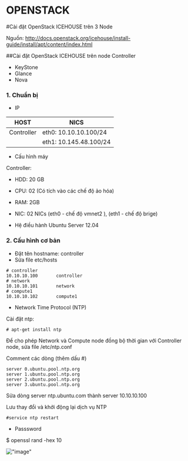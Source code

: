 OPENSTACK
=================================================================
#Cài đặt OpenStack ICEHOUSE trên 3 Node

Nguồn: http://docs.openstack.org/icehouse/install-guide/install/apt/content/index.html

##Cài đặt OpenStack ICEHOUSE trên node Controller

* KeyStone
* Glance
* Nova

### 1. Chuẩn bị

* IP 

|       HOST     |          NICS          |
| ---------------|------------------------| 
|    Controller  | eth0: 10.10.10.100/24  |
|                | eth1: 10.145.48.100/24 | 

* Cấu hình máy

Controller: 

* HDD: 20 GB
* CPU: 02 (Có tích vào các chế độ ảo hóa)
* RAM: 2GB 
* NIC: 02 NICs (eth0 - chế độ vmnet2 ), (eth1 - chế độ brige)

* Hệ điều hành Ubuntu Server 12.04

### 2.  Cấu hình cơ bản

* Đặt tên hostname: controller
* Sửa file etc/hosts

```
# controller
10.10.10.100       controller
# network
10.10.10.101       network
# compute1
10.10.10.102       compute1
```

* Network Time Protocol (NTP)

Cài đặt ntp:
```
# apt-get install ntp
```
Để cho phép Network và Compute node đồng bộ thời gian với Controller node, sửa file /etc/ntp.conf

Comment các dòng (thêm dấu #)
```
server 0.ubuntu.pool.ntp.org
server 1.ubuntu.pool.ntp.org
server 2.ubuntu.pool.ntp.org
server 3.ubuntu.pool.ntp.org
```
Sửa dòng server ntp.ubuntu.com thành server 10.10.10.100

Lưu thay đổi và khởi động lại dịch vụ NTP
```
#service ntp restart
```
* Passsword

$ openssl rand -hex 10

!["image"](http://prntscr.com/472vp4 "Password")
